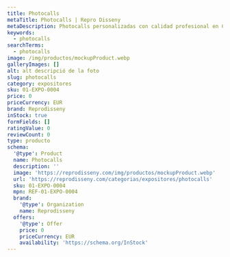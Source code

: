 ```yaml
---
title: Photocalls
metaTitle: Photocalls | Repro Disseny
metaDescription: Photocalls personalizadas con calidad profesional en Cataluña.
keywords:
  - photocalls
searchTerms:
  - photocalls
image: /img/productos/mockupProduct.webp
galleryImages: []
alt: alt descripció de la foto
slug: photocalls
category: expositores
sku: 01-EXPO-0004
price: 0
priceCurrency: EUR
brand: Reprodisseny
inStock: true
formFields: []
ratingValue: 0
reviewCount: 0
type: producto
schema:
  '@type': Product
  name: Photocalls
  description: ''
  image: 'https://reprodisseny.com/img/productos/mockupProduct.webp'
  url: 'https://reprodisseny.com/categorias/expositores/photocalls'
  sku: 01-EXPO-0004
  mpn: REF-01-EXPO-0004
  brand:
    '@type': Organization
    name: Reprodisseny
  offers:
    '@type': Offer
    price: 0
    priceCurrency: EUR
    availability: 'https://schema.org/InStock'
---
```


